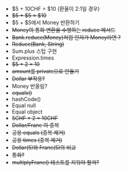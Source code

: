 - $5 + 10CHF = $10 (환율이 2:1일 경우)
- ~~$5 + $5 = $10~~
- $5 + $5에서 Money 반환하기
- ~~Money의 통화 변환을 수행하는 reduce 메서드~~
- ~~Bank.reduce(Money)처럼 인자가 Money라면 ?~~ 
- ~~Reduce(Bank, String)~~
- Sum.plus 스텁 구현
- Expression.times
- ~~$5 * 2 = 10~~
- ~~amount를 private으로 만들기~~
- ~~Dollar 부작용?~~
- Money 반올림?
- ~~equals()~~
- hashCode()
- Equal null
- Equal object
- ~~5CHF * 2 = 10CHF~~
- ~~Dollar/Franc 의 중복~~
- ~~공용 equals (중복 제거)~~
- ~~공용 times (중복 제거)~~
- ~~Dollar(5)와 Franc(5)의 비교~~
- ~~통화?~~
- ~~multiplyFranc() 테스트를 지워야 할까?~~